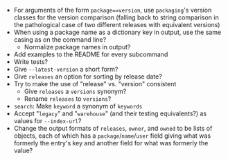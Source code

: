 - For arguments of the form `package==version`, use `packaging`'s version
  classes for the version comparison (falling back to string comparison in the
  pathological case of two different releases with equivalent versions)
- When using a package name as a dictionary key in output, use the same casing
  as on the command line?
    - Normalize package names in output?
- Add examples to the README for every subcommand
- Write tests?
- Give `--latest-version` a short form?
- Give `releases` an option for sorting by release date?
- Try to make the use of "release" vs. "version" consistent
    - Give `releases` a `versions` synonym?
    - Rename `releases` to `versions`?
- `search`: Make `keyword` a synonym of `keywords`
- Accept "`legacy`" and "`warehouse`" (and their testing equivalents?) as
  values for `--index-url`?
- Change the output formats of `releases`, `owner`, and `owned` to be lists of
  objects, each of which has a `package`/`name`/`user` field giving what was
  formerly the entry's key and another field for what was formerly the value?
